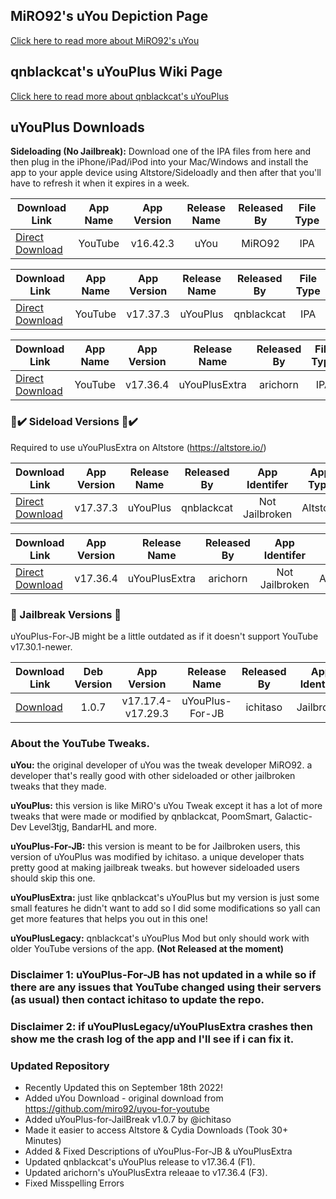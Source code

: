 ## MiRO92's uYou Depiction Page
[Click here to read more about MiRO92's uYou](https://miro92.com/repo/depictions/?p=com.miro.uyou)
## qnblackcat's uYouPlus Wiki Page
[Click here to read more about qnblackcat's uYouPlus](https://github.com/qnblackcat/uYouPlus/wiki)
## uYouPlus Downloads

**Sideloading (No Jailbreak):** Download one of the IPA files from here and then plug in the iPhone/iPad/iPod into your Mac/Windows and install the app to your apple device using Altstore/Sideloadly and then after that you'll have to refresh it when it expires in a week.
 
   | Download Link | App Name | App Version | Release Name | Released By | File Type |
   |----------|:------:|:-------:|:------:|:---------:|:---------:|
   | [Direct Download](https://miro92.com/repo/depictions/com.miro.uyou/iPA/YouTube_16.42.3_uYou_2.1.ipa) | YouTube | v16.42.3 | uYou | MiRO92 | IPA |
 
   | Download Link | App Name | App Version | Release Name | Released By | File Type |
   |----------|:------:|:-------:|:------:|:---------:|:---------:|
   | [Direct Download](https://github.com/qnblackcat/uYouPlus/releases/download/v17.37.3-2.1/uYouPlus_17.37.3_2.1.ipa) | YouTube | v17.37.3 | uYouPlus | qnblackcat | IPA |
 
   | Download Link | App Name | App Version | Release Name | Released By | File Type |
   |-------------|:------:|:-------:|:------:|:---------:|:-----:|
   | [Direct Download](https://github.com/arichorn/uYouPlusExtra/releases/download/v17.36.4-2.1-(156)/uYouPlusExtra_17.36.4_2.1_F3.ipa) | YouTube | v17.36.4 | uYouPlusExtra | arichorn | IPA |

### 📲✔️ Sideload Versions 📲✔️
Required to use uYouPlusExtra on Altstore (https://altstore.io/)

   | Download Link | App Version | Release Name | Released By | App Identifer | App Type |
   |------------|:------:|:------:|:-----------:|:-----------:|:--------:|
   | [Direct Download](https://tinyurl.com/2p8pd9n7) | v17.37.3 | uYouPlus | qnblackcat | Not Jailbroken | Altstore

   | Download Link | App Version | Release Name | Released By | App Identifer | App Type |
   |------------|:------:|:------:|:-----------:|:-----------:|:--------:|
   | [Direct Download](https://tinyurl.com/5dzjrktu) | v17.36.4 | uYouPlusExtra | arichorn | Not Jailbroken | Altstore

### 🚫 Jailbreak Versions 🚫
uYouPlus-For-JB might be a little outdated as if it doesn't support YouTube v17.30.1-newer.

   | Download Link | Deb Version | App Version | Release Name | Released By | App Identifer | App Type |
   |-------------|:---------:|:--------------:|:------------:|:-----------:|:-------------:|:-------:|
   | [Download](https://www.ios-repo-updates.com/repository/ichitaso-repository/package/com.ichitaso.uyouplus) | 1.0.7 | v17.17.4-v17.29.3 | uYouPlus-For-JB | ichitaso | Jailbroken | Cydia

### About the YouTube Tweaks.
**uYou:** the original developer of uYou was the tweak developer MiRO92. a developer that's really good with other sideloaded or other jailbroken tweaks that they made.

**uYouPlus:** this version is like MiRO's uYou Tweak except it has a lot of more tweaks that were made or modified by qnblackcat, PoomSmart, Galactic-Dev Level3tjg, BandarHL and more.

**uYouPlus-For-JB:** this version is meant to be for Jailbroken users, this version of uYouPlus was modified by ichitaso. a unique developer thats pretty good at making jailbreak tweaks. but however sideloaded users should skip this one.

**uYouPlusExtra:** just like qnblackcat's uYouPlus but my version is just some small features he didn't want to add so I did some modifications so yall can get more features that helps you out in this one!

**uYouPlusLegacy:** qnblackcat's uYouPlus Mod but only should work with older YouTube versions of the app. **(Not Released at the moment)**

### Disclaimer 1: uYouPlus-For-JB has not updated in a while so if there are any issues that YouTube changed using their servers (as usual) then contact ichitaso to update the repo.

### Disclaimer 2: if uYouPlusLegacy/uYouPlusExtra crashes then show me the crash log of the app and I'll see if i can fix it.

### Updated Repository
- Recently Updated this on September 18th 2022!
- Added uYou Download - original download from https://github.com/miro92/uyou-for-youtube
- Added uYouPlus-for-JailBreak v1.0.7 by @ichitaso
- Made it easier to access Altstore & Cydia Downloads (Took 30+ Minutes)
- Added & Fixed Descriptions of uYouPlus-For-JB & uYouPlusExtra
- Updated qnblackcat's uYouPlus release to v17.36.4 (F1).
- Updated arichorn's uYouPlusExtra releaae to v17.36.4 (F3).
- Fixed Misspelling Errors
